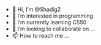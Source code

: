 - 👋 Hi, I’m @Shadig2
- 👀 I’m interested in programming
- 🌱 I’m currently learning CS50
- 💞️ I’m looking to collaborate on ...
- 📫 How to reach me ...

<!---
Shadig2/Shadig2 is a ✨ special ✨ repository because its `README.md` (this file) appears on your GitHub profile.
You can click the Preview link to take a look at your changes.
--->
